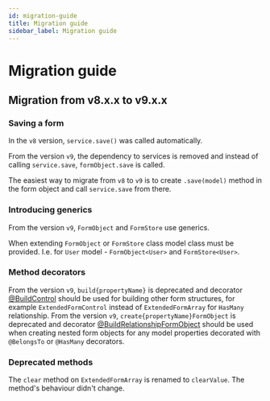 ```yaml
---
id: migration-guide
title: Migration guide
sidebar_label: Migration guide
---
```


# Migration guide

## Migration from v8.x.x to v9.x.x

### Saving a form

In the `v8` version, `service.save()` was called automatically.

From the version `v9`, the dependency to services is removed and instead of calling `service.save`, `formObject.save` is called.

The easiest way to migrate from `v8` to `v9` is to create `.save(model)` method in the form object and call `service.save` from there.

### Introducing generics

From the version `v9`, `FormObject` and `FormStore` use generics.

When extending `FormObject` or `FormStore` class model class must be provided. I.e. for `User` model - `FormObject<User>` and `FormStore<User>`.

### Method decorators

From the version `v9`, `build{propertyName}` is deprecated and decorator [@BuildControl](./api-reference/decorators.md#buildcontrol)
should be used for building other form structures, for example `ExtendedFormControl` instead of `ExtendedFormArray` for `HasMany` relationship.
From the version `v9`, `create{propertyName}FormObject` is deprecated and decorator [@BuildRelationshipFormObject](./api-reference/decorators.md#buildrelationshipformobjectpropertyname-string) should be used when creating nested form objects for any model properties decorated with `@BelongsTo` or `@HasMany` decorators.

### Deprecated methods

The `clear` method on `ExtendedFormArray` is renamed to `clearValue`. The method's behaviour didn't change.
